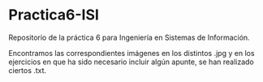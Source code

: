 Practica6-ISI
=============

Repositorio de la práctica 6 para Ingeniería en Sistemas de Información.

Encontramos las correspondientes imágenes en los distintos .jpg y en los ejercicios en que ha sido necesario incluir algún apunte, se han realizado ciertos .txt.
